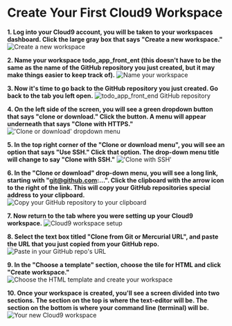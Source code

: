 # Create Your First Cloud9 Workspace

**1. Log into your Cloud9 account, you will be taken to your workspaces dashboard. Click the large gray box that says "Create a new workspace."**
  ![Create a new workspace](/images/create_your_first_cloud9_workspace/01.png "Create a new workspace")

**2. Name your workspace todo_app_front_ent (this doesn't have to be the same as the name of the GitHub repository you just created, but it may make things easier to keep track of).**
  ![Name your workspace](/images/create_your_first_cloud9_workspace/02.png "Name your workspace")

**3. Now it's time to go back to the GitHub repository you just created. Go back to the tab you left open.**
  ![todo_app_front_end GitHub repository](/images/create_your_first_cloud9_workspace/03.png "todo_app_front_end GitHub repository")


**4. On the left side of the screen, you will see a green dropdown button that says "clone or download." Click the button. A menu will appear underneath that says "Clone with HTTPS."**
  !['Clone or download' dropdown menu](/images/create_your_first_cloud9_workspace/04.png "'Clone or download' dropdown menu")

**5. In the top right corner of the "Clone or download menu", you will see an option that says "Use SSH." Click that option. The drop-down menu title will change to say "Clone with SSH."**
  !['Clone with SSH'](/images/create_your_first_cloud9_workspace/05.png "'Clone with SSH'")

**6. In the "Clone or download" drop-down menu, you will see a long link, starting with "git@github.com:...". Click the clipboard with the arrow icon to the right of the link. This will copy your GitHub repositories special address to your clipboard.**
  ![Copy your GitHub repository to your clipboard](/images/create_your_first_cloud9_workspace/06.png "Copy your GitHub repository to your clipboard")

**7. Now return to the tab where you were setting up your Cloud9 workspace.**
  ![Cloud9 workspace setup](/images/create_your_first_cloud9_workspace/07.png "Cloud9 workspace setup")

**8. Select the text box titled "Clone from Git or Mercurial URL", and paste the URL that you just copied from your GitHub repo.**
  ![Paste in your GitHub repo's URL](/images/create_your_first_cloud9_workspace/08.png "Paste in your GitHub repo's URL")

**9. In the "Choose a template" section, choose the tile for HTML and click "Create workspace."**
  ![Choose the HTML template and create your workspace](/images/create_your_first_cloud9_workspace/09.png "Choose the HTML template and create your workspace")

**10. Once your workspace is created, you'll see a screen divided into two sections. The section on the top is where the text-editor will be. The section on the bottom is where your command line (terminal) will be.**
  ![Your new Cloud9 workspace](/images/create_your_first_cloud9_workspace/10.png "Your new Cloud9 workspace")
